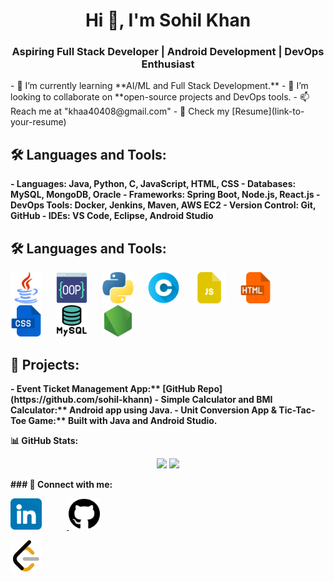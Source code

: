 <h1 align="center">Hi 👋, I'm Sohil Khan</h1>
<h3 align="center">Aspiring Full Stack Developer | Android Development | DevOps Enthusiast</h3>
- 🌱 I’m currently learning **AI/ML and Full Stack Development.**  
- 👯 I’m looking to collaborate on **open-source projects and DevOps tools.  
- 📫 Reach me at "khaa40408@gmail.com"  
- 📄 Check my [Resume](link-to-your-resume)  

<h2>🛠 Languages and Tools:</h2><b>
- Languages: Java, Python, C, JavaScript, HTML, CSS  <b>
- Databases: MySQL, MongoDB, Oracle  <b>
- Frameworks: Spring Boot, Node.js, React.js  <b>
- DevOps Tools: Docker, Jenkins, Maven, AWS EC2  <b>
- Version Control: Git, GitHub  <b>
- IDEs: VS Code, Eclipse, Android Studio  <b>

  ## 🛠 Languages and Tools:

<p align="left" gap="10">
  <img src="./img/java.png" alt="Java" width="50" height="50" style="margin-right: 20px;"/>
  <img src="./img/programming.png" alt="OOPS" width="50" height="50" style="margin-right: 20px;"/>
  <img src="./img/python.png" alt="Python" width="50" height="50" style="margin-right: 20px;"/>
  <img src="./img/letter-c.png" alt="C" width="50" height="50" style="margin-right: 20px;"/>
  <img src="./img/js-file.png" alt="JavaScript" width="50" height="50" style="margin-right: 20px;"/>
  <img src="./img/html.png" alt="HTML" width="50" height="50" style="margin-right: 20px;"/>
  <img src="./img/css.png" alt="CSS" width="50" height="50" style="margin-right: 20px;"/>
  <img src="./img/mysql.png" alt="MySQL" width="50" height="50" style="margin-right: 20px;"/>
  <img src="./img/node-js.png" alt="node-js" width="50" height="50" style="margin-right: 20px;"/>

</p>


<h2> 🚀 Projects: </h2>
- Event Ticket Management App:** [GitHub Repo](https://github.com/sohil-khann)  <b>
- Simple Calculator and BMI Calculator:** Android app using Java.  <b>
- Unit Conversion App & Tic-Tac-Toe Game:** Built with Java and Android Studio.  
<b>


📊 GitHub Stats:
<p align="center">
  <img width="48%" src="https://github-readme-stats.vercel.app/api?username=sohil-khann&show_icons=true&theme=radical" />
  <img width="48%" src="https://github-readme-streak-stats.herokuapp.com/?user=sohil-khann&theme=radical" />
</p>
### 🔗 Connect with me:<b></b>
<p align="left" gap="10">
  <a href="www.linkedin.com/in/sohil-khan-b39908251" target="_blank">

  <img src="./img/linkedin.png" alt="linkedin" width="50" height="50" style="margin-right: 40px;"/>
</a>
<a href="https://github.com/sohil-khann" target="_blank">

  <img src="./img/github-brands-solid.svg" alt="github" width="50" height="50" style="margin-right: 40px;"/>
</a>
  <a href="https://leetcode.com/u/sohil_khan07/" target="_blank">

  <img src="./img/icons8-level-up-your-coding-skills-and-quickly-land-a-job-50.png" alt="leetcode" width="50" height="50" style="margin-right: 40px;"/> </a>
</p>

